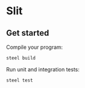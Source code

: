 # Slit

## Get started

Compile your program:
```sh
steel build
```

Run unit and integration tests:
```sh
steel test
```
